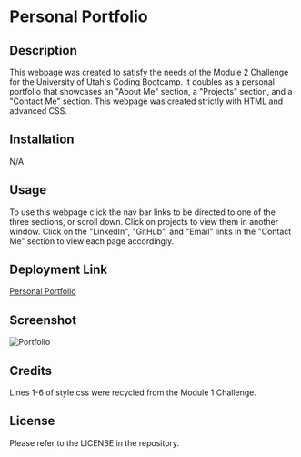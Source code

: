 # Personal Portfolio

## Description
This webpage was created to satisfy the needs of the Module 2 Challenge for the University of Utah's Coding Bootcamp. It doubles as a personal portfolio that showcases an "About Me" section, a "Projects" section, and a "Contact Me" section. This webpage was created strictly with HTML and advanced CSS.


## Installation
N/A

## Usage
To use this webpage click the nav bar links to be directed to one of the three sections, or scroll down. Click on projects to view them in another window. Click on the "LinkedIn", "GitHub", and "Email" links in the "Contact Me" section to view each page accordingly.

## Deployment Link
[Personal Portfolio](https://connorspendlove.github.io/Portfolio)

## Screenshot
![Portfolio ](https://github.com/ConnorSpendlove/Portfolio/assets/151980519/9c93c466-9f3d-4271-be96-a79960b59506)


## Credits
Lines 1-6 of style.css were recycled from the Module 1 Challenge.

## License
Please refer to the LICENSE in the repository.
